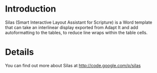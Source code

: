 # Introduction #

Silas (Smart Interactive Layout Assistant for Scripture) is a Word template that can take an interlinear display exported from Adapt It and add autoformatting to the tables, to reduce line wraps within the table cells.

# Details #

You can find out more about Silas at http://code.google.com/p/silas